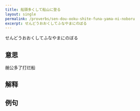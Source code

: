 ```yaml
---
title: 船頭多くして船山に登る
layout: single
permalink: /proverbs/sen-dou-ooku-shite-funa-yama-ni-noboru
excerpt: せんどうおおくしてふなやまにのぼる
---
```


せんどうおおくしてふなやまにのぼる

## 意思

艄公多了打烂船

## 解释

## 例句

